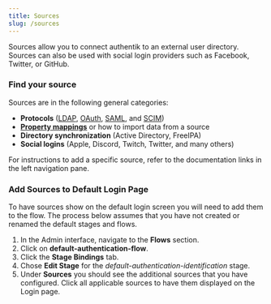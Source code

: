 ```yaml
---
title: Sources
slug: /sources
---
```


Sources allow you to connect authentik to an external user directory. Sources can also be used with social login providers such as Facebook, Twitter, or GitHub.

### Find your source

Sources are in the following general categories:

-   **Protocols** ([LDAP](./ldap/index.md), [OAuth](./oauth/index.md), [SAML](./saml/index.md), and [SCIM](./scim/index.md))
-   [**Property mappings**](./property-mappings/index.md) or how to import data from a source
-   **Directory synchronization** (Active Directory, FreeIPA)
-   **Social logins** (Apple, Discord, Twitch, Twitter, and many others)

For instructions to add a specific source, refer to the documentation links in the left navigation pane.

### Add Sources to Default Login Page

To have sources show on the default login screen you will need to add them to the flow. The process below assumes that you have not created or renamed the default stages and flows.

1. In the Admin interface, navigate to the **Flows** section.
2. Click on **default-authentication-flow**.
3. Click the **Stage Bindings** tab.
4. Chose **Edit Stage** for the _default-authentication-identification_ stage.
5. Under **Sources** you should see the additional sources that you have configured. Click all applicable sources to have them displayed on the Login page.
